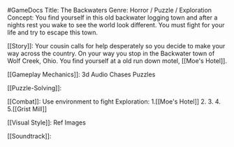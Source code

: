 #GameDocs
Title: The Backwaters
Genre: Horror / Puzzle / Exploration
Concept: You find yourself in this old backwater logging town and after a nights rest you wake to see the world look different. You must fight for your life and try to escape this town.


[[Story]]:
	Your cousin calls for help desperately so you decide to make your way across the country. On your way you stop in the Backwater town of Wolf Creek, Ohio. You find yourself at a old run down motel, [[Moe's Hotel]]. 

[[Gameplay Mechanics]]:
	3d Audio
	Chases
	Puzzles
	

[[Puzzle-Solving]]:
	
[[Combat]]:
	Use environment to fight
Exploration:
	1.[[Moe's Hotel]]
	2.
	3.
	4.
	5.[[Grist Mill]]

[[Visual Style]]:
	Ref Images

[[Soundtrack]]:
	

